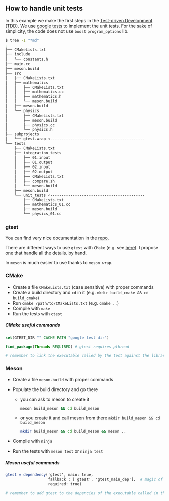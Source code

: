 ## How to handle unit tests

In this example we make the first steps in the [Test-driven Development (TDD)](https://en.wikipedia.org/wiki/Test-driven_development). We use [google tests](https://github.com/google/googletest/) to implement the unit tests. For the sake of simplicity, the code does not use `boost` `program_options` lib.

```bash
$ tree -I "*md" 
.
├── CMakeLists.txt
├── include
│   └── constants.h
├── main.cc
├── meson.build
├── src
│   ├── CMakeLists.txt
│   ├── mathematics
│   │   ├── CMakeLists.txt
│   │   ├── mathematics.cc
│   │   ├── mathematics.h
│   │   └── meson.build
│   ├── meson.build
│   └── physics
│       ├── CMakeLists.txt
│       ├── meson.build
│       ├── physics.cc
│       └── physics.h
├── subprojects
│   └── gtest.wrap <------------------------------------------
└── tests
    ├── CMakeLists.txt
    ├── integration_tests
    │   ├── 01.input
    │   ├── 01.output
    │   ├── 02.input
    │   ├── 02.output
    │   ├── CMakeLists.txt
    │   ├── compare.sh
    │   └── meson.build
    ├── meson.build
    └── unit_tests <------------------------------------------
        ├── CMakeLists.txt
        ├── mathematics_01.cc
        ├── meson.build
        └── physics_01.cc

```

### gtest

You can find very nice documentation in the [repo](https://github.com/google/googletest/tree/master/googletest/docs). 

There are different ways to use `gtest` with `CMake` (e.g. see [here](https://github.com/google/googletest/blob/master/googletest/docs/Pkgconfig.md)). I propose one that handle all the details. by hand. 

In `meson` is much easier to use thanks to `meson wrap`.

### CMake

- Create a file `CMakeLists.txt` (case sensitive) with proper commands
- Create a build directory and `cd` in it (e.g. `mkdir build_cmake && cd build_cmake`)
- Run `cmake /path/to/CMakeLists.txt` (e.g. `cmake ..`) 
- Compile with `make`
- Run the tests with `ctest`

##### CMake useful commands

```cmake
set(GTEST_DIR "" CACHE PATH "google test dir")

find_package(Threads REQUIRED) # gtest requires pthread

# remember to link the executable called by the test against the library ${CMAKE_THREAD_LIBS_INIT}
```

### Meson

- Create a file `meson.build` with proper commands

- Populate the build directory and go there

  - you can ask to meson to create it 

    ```bash
    meson build_meson && cd build_meson
    ```

  - or you create it and call meson from there `mkdir build_meson && cd build_meson`

    ```bash
    mkdir build_meson && cd build_meson && meson ..
    ```

- Compile with `ninja`

- Run the tests with `meson test` or `ninja test`

##### Meson useful commands

```cmake
gtest = dependency('gtest', main: true,
                   fallback : ['gtest', 'gtest_main_dep'],  # magic of meson wrap
                   required: true)

# remember to add gtest to the depencies of the executable called in the test function
```


